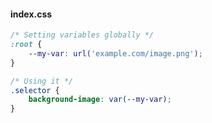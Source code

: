 ---
---

#### index.css
```css
/* Setting variables globally */
:root {
    --my-var: url('example.com/image.png');
}

/* Using it */
.selector {
    background-image: var(--my-var);
}
```
